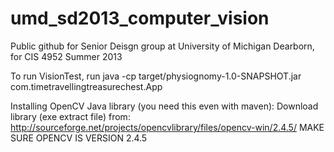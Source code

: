 umd_sd2013_computer_vision
==========================

Public github for Senior Deisgn group at University of Michigan Dearborn, for CIS 4952 Summer 2013

To run VisionTest, run java -cp target/physiognomy-1.0-SNAPSHOT.jar com.timetravellingtreasurechest.App

Installing OpenCV Java library (you need this even with maven): 
	Download library (exe extract file) from: http://sourceforge.net/projects/opencvlibrary/files/opencv-win/2.4.5/
		MAKE SURE OPENCV IS VERSION 2.4.5